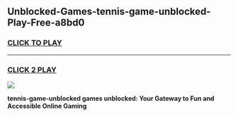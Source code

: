 
## Unblocked-Games-tennis-game-unblocked-Play-Free-a8bd0
<h3>
<a href="https://premium76.site?title=tennis-game-unblocked&ref=21A">CLICK TO PLAY</a></h3>
<hr>

<h3>
<a href="https://premium76.site?title=tennis-game-unblocked&ref=21A">CLICK 2 PLAY</a>
  
</h3>

<a href="https://premium76.site?title=tennis-game-unblocked&ref=21A"><img src="https://clearcache.store/games.png"></a>


**tennis-game-unblocked games unblocked: Your Gateway to Fun and Accessible Online Gaming**
